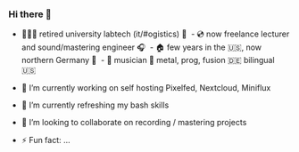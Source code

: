 ### Hi there 👋

- 🧑🏼‍💻 retired university labtech (it/#ogistics) 🏫   - 💿 now freelance lecturer and sound/mastering engineer  🎧   - 🏠 few years in the 🇺🇸, now northern Germany 🌊  - 🎸 musician 🤘 metal, prog, fusion 🇩🇪 bilingual 🇺🇸

- 🔭 I’m currently working on self hosting Pixelfed, Nextcloud, Miniflux
- 🌱 I’m currently refreshing my bash skills
- 👯 I’m looking to collaborate on recording / mastering projects
- ⚡ Fun fact: ...

